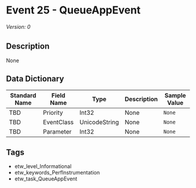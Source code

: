 # Event 25 - QueueAppEvent
###### Version: 0

## Description
None

## Data Dictionary
|Standard Name|Field Name|Type|Description|Sample Value|
|---|---|---|---|---|
|TBD|Priority|Int32|None|`None`|
|TBD|EventClass|UnicodeString|None|`None`|
|TBD|Parameter|Int32|None|`None`|

## Tags
* etw_level_Informational
* etw_keywords_PerfInstrumentation
* etw_task_QueueAppEvent